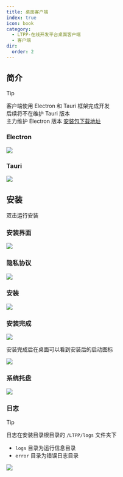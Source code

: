 ```yaml
---
title: 桌面客户端
index: true
icon: book
category:
  - LTPP-在线开发平台桌面客户端
  - 客户端
dir:
  order: 2
---
```


<Share colorful />
<Catalog />

## 简介

> [!tip]
> 客户端使用 Electron 和 Tauri 框架完成开发<br>
> 后续将不在维护 Tauri 版本<br>
> 主力维护 Electron 版本
> [安装包下载地址](https://www.alipan.com/s/vQTYUkyCCbC)

### Electron

![](markdown-images/image.png)

### Tauri

![](markdown-images/image-1.png)

## 安装

双击运行安装

### 安装界面

![](markdown-images/image-2.png)

### 隐私协议

![](markdown-images/image-3.png)

### 安装

![](markdown-images/image-4.png)

### 安装完成

![](markdown-images/image-5.png)

安装完成后在桌面可以看到安装后的启动图标

![](markdown-images/image-6.png)

### 系统托盘

![](markdown-images/image-9.png)

### 日志

> [!tip]
> 日志在安装目录根目录的 `/LTPP/logs` 文件夹下
>
> - `logs` 目录为运行信息目录<br>
> - `error` 目录为错误日志目录

![](markdown-images/image-8.png)
